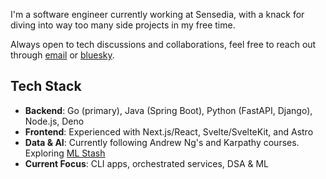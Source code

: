 I'm a software engineer currently working at Sensedia, with a knack for diving into way too many side projects in my free time.

Always open to tech discussions and collaborations, feel free to reach out through [email](mailto:luis@lutheir.com?subject=Hey) or [bluesky](https://bsky.luisdourado.com/).

## Tech Stack

- **Backend**: Go (primary), Java (Spring Boot), Python (FastAPI, Django), Node.js, Deno
- **Frontend**: Experienced with Next.js/React, Svelte/SvelteKit, and Astro
- **Data & AI**: Currently following Andrew Ng's and Karpathy courses. Exploring [ML Stash](https://arc.net/e/D242E263-31FD-4CF9-A2D5-B67519C049AF?s=08)
- **Current Focus**: CLI apps, orchestrated services, DSA & ML


